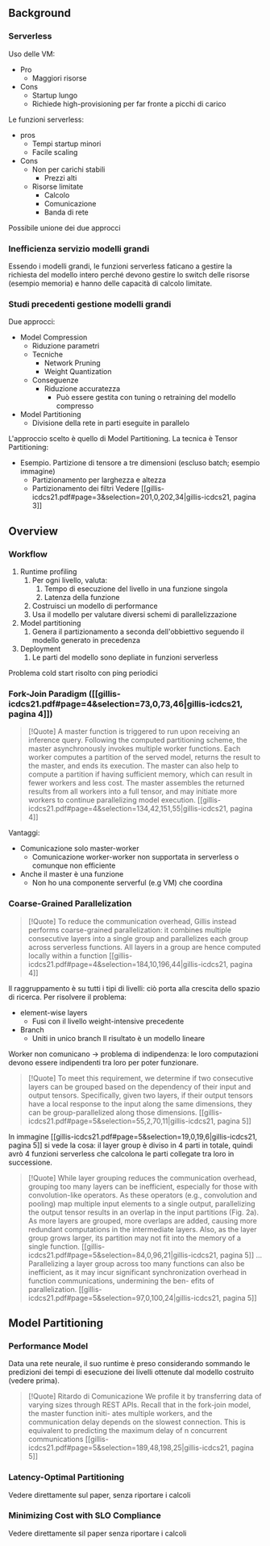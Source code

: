 ## Background
### Serverless
Uso delle VM:
- Pro
	- Maggiori risorse
- Cons
	- Startup lungo
	- Richiede high-provisioning per far fronte a picchi di carico

Le funzioni serverless:
- pros
	- Tempi startup minori
	- Facile scaling
- Cons
	- Non per carichi stabili
		- Prezzi alti
	- Risorse limitate
		- Calcolo
		- Comunicazione
		- Banda di rete

Possibile unione dei due approcci

### Inefficienza servizio modelli grandi
Essendo i modelli grandi, le funzioni serverless faticano a gestire la richiesta del modello intero perché devono gestire lo switch delle risorse (esempio memoria) e hanno delle capacità di calcolo limitate.

### Studi precedenti gestione modelli grandi
Due approcci:
- Model Compression
	- Riduzione parametri
	- Tecniche
		- Network Pruning
		- Weight Quantization
	- Conseguenze
		- Riduzione accuratezza
			- Può essere gestita con tuning o retraining del modello compresso
- Model Partitioning
	- Divisione della rete in parti eseguite in parallelo

L'approccio scelto è quello di Model Partitioning. La tecnica è Tensor Partitioning:
- Esempio. Partizione di tensore a tre dimensioni (escluso batch; esempio immagine) 
	- Partizionamento per larghezza e altezza
	- Partizionamento dei filtri
Vedere [[gillis-icdcs21.pdf#page=3&selection=201,0,202,34|gillis-icdcs21, pagina 3]]


## Overview
### Workflow
1. Runtime profiling
	1. Per ogni livello, valuta:
		1. Tempo di esecuzione del livello in una funzione singola
		2. Latenza della funzione
	2. Costruisci un modello di performance
	3. Usa il modello per valutare diversi schemi di parallelizzazione
2. Model partitioning
	1. Genera il partizionamento a seconda dell'obbiettivo seguendo il modello generato in precedenza
3. Deployment
	1. Le parti del modello sono depliate in funzioni serverless

Problema cold start risolto con ping periodici


### Fork-Join Paradigm ([[gillis-icdcs21.pdf#page=4&selection=73,0,73,46|gillis-icdcs21, pagina 4]])

> [!Quote] 
>A master function is triggered to run upon receiving an inference query. Following the computed partitioning scheme, the master asynchronously invokes multiple worker functions. Each worker computes a partition of the served model, returns the result to the master, and ends its execution. The master can also help to compute a partition if having sufficient memory, which can result in fewer workers and less cost. The master assembles the returned results from all workers into a full tensor, and may initiate more workers to continue parallelizing model execution.
[[gillis-icdcs21.pdf#page=4&selection=134,42,151,55|gillis-icdcs21, pagina 4]]

Vantaggi:
- Comunicazione solo master-worker
	- Comunicazione worker-worker non supportata in serverless o comunque non efficiente
- Anche il master è una funzione
	- Non ho una componente serverful (e.g VM) che coordina

### Coarse-Grained Parallelization

> [!Quote] 
> To reduce the communication overhead, Gillis instead performs coarse-grained parallelization: it combines multiple consecutive layers into a single group and parallelizes each group across serverless functions. All layers in a group are hence computed locally within a function
[[gillis-icdcs21.pdf#page=4&selection=184,10,196,44|gillis-icdcs21, pagina 4]]

Il raggruppamento è su tutti i tipi di livelli: ciò porta alla crescita dello spazio di ricerca. Per risolvere il problema:
- element-wise layers
	- Fusi con il livello weight-intensive precedente
- Branch
	- Uniti in unico branch
Il risultato è un modello lineare


Worker non comunicano $\rightarrow$ problema di indipendenza: le loro computazioni devono essere indipendenti tra loro per poter funzionare.

> [!Quote]
> To meet this requirement, we determine if two consecutive layers can be grouped based on the dependency of their input and output tensors. Specifically, given two layers, if their output tensors have a local response to the input along the same dimensions, they can be group-parallelized along those dimensions.
[[gillis-icdcs21.pdf#page=5&selection=55,2,70,11|gillis-icdcs21, pagina 5]]

In immagine [[gillis-icdcs21.pdf#page=5&selection=19,0,19,6|gillis-icdcs21, pagina 5]] si vede la cosa: il layer group è diviso in 4 parti in totale, quindi avrò 4 funzioni serverless che calcolona le parti collegate tra loro in successione.


> [!Quote] 
> While layer grouping reduces the communication overhead, grouping too many layers can be inefficient, especially for those with convolution-like operators. As these operators (e.g., convolution and pooling) map multiple input elements to a single output, parallelizing the output tensor results in an overlap in the input partitions (Fig. 2a). As more layers are grouped, more overlaps are added, causing more redundant computations in the intermediate layers. Also, as the layer group grows larger, its partition may not fit into the memory of a single function.
> [[gillis-icdcs21.pdf#page=5&selection=84,0,96,21|gillis-icdcs21, pagina 5]]
> ...
> Parallelizing a layer group across too many functions can also be inefficient, as it may incur significant synchronization overhead in function communications, undermining the ben- efits of parallelization.
> [[gillis-icdcs21.pdf#page=5&selection=97,0,100,24|gillis-icdcs21, pagina 5]]


## Model Partitioning

### Performance Model
Data una rete neurale, il suo runtime è preso considerando sommando le predizioni dei tempi di esecuzione dei livelli ottenute dal modello costruito (vedere prima).

> [!Quote] Ritardo di Comunicazione
> We profile it by transferring data of varying sizes through REST APIs. Recall that in the fork-join model, the master function initi- ates multiple workers, and the communication delay depends on the slowest connection. This is equivalent to predicting the maximum delay of n concurrent communications
> [[gillis-icdcs21.pdf#page=5&selection=189,48,198,25|gillis-icdcs21, pagina 5]]

### Latency-Optimal Partitioning
Vedere direttamente sul paper, senza riportare i calcoli


### Minimizing Cost with SLO Compliance
Vedere direttamente sil paper senza riportare i calcoli


